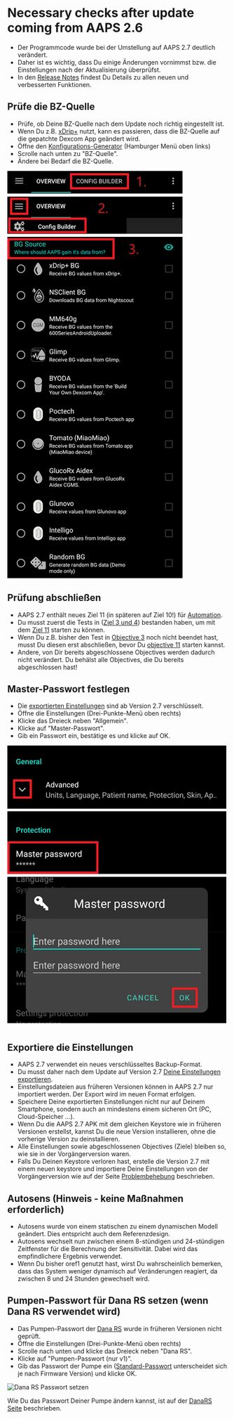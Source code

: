 # Necessary checks after update coming from AAPS 2.6

- Der Programmcode wurde bei der Umstellung auf AAPS 2.7 deutlich verändert.
- Daher ist es wichtig, dass Du einige Änderungen vornimmst bzw. die Einstellungen nach der Aktualisierung überprüfst.
- In den [Release Notes](Releasenotes-version-2-7-0) findest Du Details zu allen neuen und verbesserten Funktionen.

## Prüfe die BZ-Quelle

- Prüfe, ob Deine BZ-Quelle nach dem Update noch richtig eingestellt ist.
- Wenn Du z.B. [xDrip+](../Configuration/xdrip.md) nutzt, kann es passieren, dass die BZ-Quelle auf die gepatchte Dexcom App geändert wird.
- Öffne den [Konfigurations-Generator](Config-Builder-bg-source) (Hamburger Menü oben links)
- Scrolle nach unten zu "BZ-Quelle".
- Ändere bei Bedarf die BZ-Quelle.

![BZ-Quelle](../images/ConfBuild_BG.png)

## Prüfung abschließen

- AAPS 2.7 enthält neues Ziel 11 (in späteren auf Ziel 10!) für [Automation](../Usage/Automation.md).
- Du musst zuerst die Tests in ([Ziel 3 und 4](Objectives-objective-3-prove-your-knowledge)) bestanden haben, um mit dem [Ziel 11](Objectives-objective-10-automation) starten zu können.
- Wenn Du z.B. bisher den Test in [Objective 3](../Usage/Objectives-objective-3-prove-your-knowledge) noch nicht beendet hast, musst Du diesen erst abschließen, bevor Du [objective 11](Objectives-objective-10-automation) starten kannst.
- Andere, von Dir bereits abgeschlossene Objectives werden dadurch nicht verändert. Du behälst alle Objectives, die Du bereits abgeschlossen hast!

## Master-Passwort festlegen

- Die [exportierten Einstellungen](../Usage/ExportImportSettings.md) sind ab Version 2.7 verschlüsselt.
- Öffne die Einstellungen (Drei-Punkte-Menü oben rechts)
- Klicke das Dreieck neben "Allgemein".
- Klicke auf "Master-Passwort".
- Gib ein Passwort ein, bestätige es und klicke auf OK.

![Master-Password festlegen](../images/MasterPW.png)

## Exportiere die Einstellungen

- AAPS 2.7 verwendet ein neues verschlüsseltes Backup-Format.
- Du musst daher nach dem Update auf Version 2.7 [Deine Einstellungen exportieren](../Usage/ExportImportSettings.md).
- Einstellungsdateien aus früheren Versionen können in AAPS 2.7 nur importiert werden. Der Export wird im neuen Format erfolgen.
- Speichere Deine exportierten Einstellungen nicht nur auf Deinem Smartphone, sondern auch an mindestens einem sicheren Ort (PC, Cloud-Speicher ...).
- Wenn Du die AAPS 2.7 APK mit dem gleichen Keystore wie in früheren Versionen erstellst, kannst Du die neue Version installieren, ohne die vorherige Version zu deinstallieren.
- Alle Einstellungen sowie abgeschlossenen Objectives (Ziele) bleiben so, wie sie in der Vorgängerversion waren.
- Falls Du Deinen Keystore verloren hast, erstelle die Version 2.7 mit einem neuen keystore und importiere Deine Einstellungen von der Vorgängerversion wie auf der Seite [Problembehebung](troubleshooting_androidstudio-lost-keystore) beschrieben.

## Autosens (Hinweis - keine Maßnahmen erforderlich)

- Autosens wurde von einem statischen zu einem dynamischen Modell geändert. Dies entspricht auch dem Referenzdesign.
- Autosens wechselt nun zwischen einem 8-stündigen und 24-stündigen Zeitfenster für die Berechnung der Sensitivität. Dabei wird das empfindlichere Ergebnis verwendet.
- Wenn Du bisher oref1 genutzt hast, wirst Du wahrscheinlich bemerken, dass das System weniger dynamisch auf Veränderungen reagiert, da zwischen 8 und 24 Stunden gewechselt wird.

## Pumpen-Passwort für Dana RS setzen (wenn Dana RS verwendet wird)

- Das Pumpen-Passwort der [Dana RS](../Configuration/DanaRS-Insulin-Pump.md) wurde in früheren Versionen nicht geprüft.
- Öffne die Einstellungen (Drei-Punkte-Menü oben rechts)
- Scrolle nach unten und klicke das Dreieck neben "Dana RS".
- Klicke auf "Pumpen-Passwort (nur v1)".
- Gib das Passwort der Pumpe ein ([Standard-Passwort](DanaRS-Insulin-Pump-default-password) unterscheidet sich je nach Firmware Version) und klicke OK.

![Dana RS Passwort setzen](../images/DanaRSPW.png)

Wie Du das Passwort Deiner Pumpe ändern kannst, ist auf der [DanaRS Seite](DanaRS-Insulin-Pump-change-password-on-pump) beschrieben.
